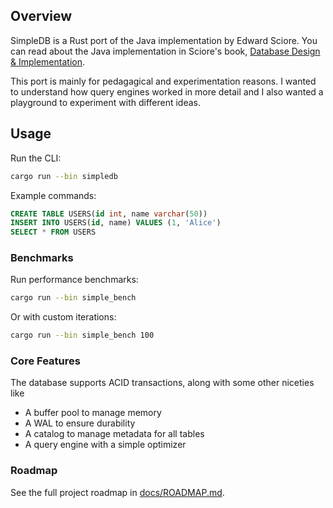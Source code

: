 ## Overview
SimpleDB is a Rust port of the Java implementation by Edward Sciore. You can read about the Java implementation in Sciore's book, [Database Design & Implementation](https://link.springer.com/book/10.1007/978-3-030-33836-7).

This port is mainly for pedagagical and experimentation reasons. I wanted to understand how query engines worked in more detail and I also wanted a playground to experiment with different ideas.

## Usage

Run the CLI:
```bash
cargo run --bin simpledb
```

Example commands:
```sql
CREATE TABLE USERS(id int, name varchar(50))
INSERT INTO USERS(id, name) VALUES (1, 'Alice')
SELECT * FROM USERS
```

### Benchmarks

Run performance benchmarks:
```bash
cargo run --bin simple_bench
```

Or with custom iterations:
```bash
cargo run --bin simple_bench 100
```

### Core Features

The database supports ACID transactions, along with some other niceties like 
* A buffer pool to manage memory
* A WAL to ensure durability
* A catalog to manage metadata for all tables
* A query engine with a simple optimizer

### Roadmap

See the full project roadmap in [docs/ROADMAP.md](docs/ROADMAP.md).